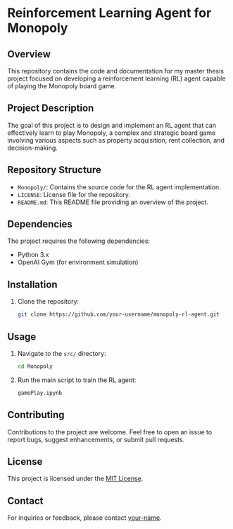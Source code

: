 # Reinforcement Learning Agent for Monopoly

## Overview

This repository contains the code and documentation for my master thesis project focused on developing a reinforcement learning (RL) agent capable of playing the Monopoly board game.

## Project Description

The goal of this project is to design and implement an RL agent that can effectively learn to play Monopoly, a complex and strategic board game involving various aspects such as property acquisition, rent collection, and decision-making.

## Repository Structure

- `Monopoly/`: Contains the source code for the RL agent implementation.
- `LICENSE`: License file for the repository.
- `README.md`: This README file providing an overview of the project.

## Dependencies

The project requires the following dependencies:

- Python 3.x
- OpenAI Gym (for environment simulation)

## Installation

1. Clone the repository:

   ```bash
   git clone https://github.com/your-username/monopoly-rl-agent.git
   ```


## Usage

1. Navigate to the `src/` directory:

   ```bash
   cd Monopoly
   ```

2. Run the main script to train the RL agent:

   ```bash
   gamePlay.ipynb
   ```

## Contributing

Contributions to the project are welcome. Feel free to open an issue to report bugs, suggest enhancements, or submit pull requests.

## License

This project is licensed under the [MIT License](LICENSE).

## Contact

For inquiries or feedback, please contact [your-name](mailto:rami13alkhateeb@gmail.com).

